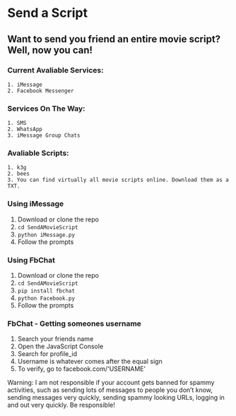 # Send a Script

## Want to send you friend an entire movie script? Well, now you can!

### Current Avaliable Services:
	1. iMessage
	2. Facebook Messenger

### Services On The Way:
	1. SMS
	2. WhatsApp
	3. iMessage Group Chats

### Avaliable Scripts:
	1. k3g
	2. bees
	3. You can find virtually all movie scripts online. Download them as a TXT. 

### Using iMessage
1. Download or clone the repo 
2. `cd SendAMovieScript`
3. `python iMessage.py`
4. Follow the prompts 

### Using FbChat
1. Download or clone the repo 
2. `cd SendAMovieScript`
3. `pip install fbchat`
4. `python Facebook.py` 
5. Follow the prompts

### FbChat - Getting someones username
1. Search your friends name 
2. Open the JavaScript Console
3. Search for profile_id 
4. Username is whatever comes after the equal sign 
5. To verify, go to facebook.com/'USERNAME'

Warning: 
I am not responsible if your account gets banned for spammy activities, such as sending lots of messages to people you don’t know, sending messages very quickly, sending spammy looking URLs, logging in and out very quickly. Be responsible!
